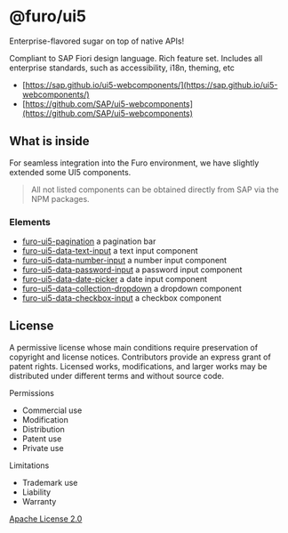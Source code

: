 # @furo/ui5

Enterprise-flavored sugar on top of native APIs!

Compliant to SAP Fiori design language. Rich feature set. Includes all enterprise standards, such as accessibility, i18n, theming, etc 

- [https://sap.github.io/ui5-webcomponents/](https://sap.github.io/ui5-webcomponents/)
- [https://github.com/SAP/ui5-webcomponents](https://github.com/SAP/ui5-webcomponents)

## What is inside

For seamless integration into the Furo environment, we have slightly extended some UI5 components. 
> All not listed components can be obtained directly from SAP via the NPM packages.

### Elements

- [furo-ui5-pagination](https://components.furo.pro/?t=FuroUI5Pagination) a pagination bar 
- [furo-ui5-data-text-input](https://components.furo.pro/?t=FuroUi5DataTextInput) a text input component 
- [furo-ui5-data-number-input](https://components.furo.pro/?t=FuroUi5DataNumberInput) a number input component 
- [furo-ui5-data-password-input](https://components.furo.pro/?t=FuroUi5DataPasswordInput) a password input component 
- [furo-ui5-data-date-picker](https://components.furo.pro/?t=FuroUi5DataDatePicker) a date input component 
- [furo-ui5-data-collection-dropdown](https://components.furo.pro/?t=FuroUi5DataCollectionDropdown) a dropdown component 
- [furo-ui5-data-checkbox-input](https://components.furo.pro/?t=FuroUi5DataCheckboxInput) a checkbox component 

## License
A permissive license whose main conditions require preservation of copyright and license notices. Contributors provide an express grant of patent rights. Licensed works, modifications, and larger works may be distributed under different terms and without source code.

Permissions
* Commercial use
* Modification
* Distribution
* Patent use
* Private use

Limitations
* Trademark use
* Liability
* Warranty

[Apache License 2.0](https://github.com/SAP/ui5-webcomponents/blob/master/LICENSE.txt)
